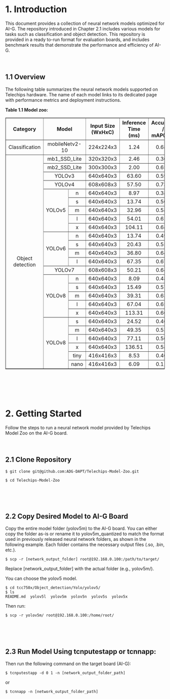 # 1. Introduction
This document provides a collection of neural network models optimized for AI-G. The repository introduced in Chapter 2.1 includes various models for tasks such as classification and object detection. This repository is provided in a ready to-run format for evaluation boards, and includes benchmark results that demonstrate the performance and efficiency of AI-G.
<br/><br/><br/>

## 1.1 Overview
The following table summarizes the neural network models supported on Telechips hardware. The name of each model links to its dedicated page with performance metrics and deployment instructions.

**Table 1.1 Model zoo:**
<table border="1" cellspacing="0" cellpadding="5">
  <colgroup>
    <col style="width: 10%">
    <col style="width: 10%">
    <col style="width: 10%">
    <col style="width: 10%">
  </colgroup>
  <thead>
    <tr>
       <th style="text-align: center;">Category</th>
      <th colspan="2" style="text-align: center;">Model</th>
      <th style="text-align: center;">Input Size (WxHxC)</th>
      <th style="text-align: center;">Inference Time (ms)</th>
      <th style="text-align: center;">Accuracy / mAP@50</th>
    </tr>
  </thead>
  <tbody>
  <tr>
      <td colspan="1"style="text-align: center;">Classification</td>
      <td colspan="2"style="text-align: center;">mobileNetv2-10</td>
      <td colspan="1"style="text-align: center;">224x224x3</td>
      <td colspan="1"style="text-align: center;">1.24</td>
      <td colspan="1"style="text-align: center;">0.687</td>
    </tr>
    <tr>
      <td rowspan="26"style="text-align: center;">Object detection</td>
      <td colspan="2"style="text-align: center;">mb1_SSD_Lite</td>
      <td colspan="1"style="text-align: center;">320x320x3</td>
      <td colspan="1"style="text-align: center;">2.46	</td>
      <td colspan="1"style="text-align: center;">0.367</td>
    </tr>
    <td colspan="2"style="text-align: center;">mb2_SSD_Lite</td>
      <td colspan="1"style="text-align: center;">300x300x3</td>
      <td colspan="1"style="text-align: center;">2.00</td>
      <td colspan="1"style="text-align: center;">0.651</td>
    <tr>
    <td colspan="2"style="text-align: center;">YOLOv3</td>
      <td colspan="1"style="text-align: center;">640x640x3</td>
      <td colspan="1"style="text-align: center;">63.60</td>
      <td colspan="1"style="text-align: center;">0.598</td>
    <tr>
    <td colspan="2"style="text-align: center;">YOLOv4</td>
      <td colspan="1"style="text-align: center;">608x608x3</td>
      <td colspan="1"style="text-align: center;">57.50</td>
      <td colspan="1"style="text-align: center;">0.735</td>
    <tr>
  <tr>
  <td rowspan="5" style="text-align: center; vertical-align: middle;">YOLOv5</td>
  <td colspan="1"style="text-align: center;">n</td>
  <td style="text-align: center;">640x640x3</td>
  <td style="text-align: center;">8.97</td>
  <td style="text-align: center;">0.383</td>
</tr>
<tr>
  <td style="text-align: center;">s</td>
  <td style="text-align: center;">640x640x3</td>
  <td style="text-align: center;">13.74</td>
  <td style="text-align: center;">0.509</td>
</tr>
<tr>
  <td style="text-align: center;">m</td>
  <td style="text-align: center;">640x640x3</td>
  <td style="text-align: center;">32.96</td>
  <td style="text-align: center;">0.584</td>
</tr>
<tr>
  <td style="text-align: center;">l</td>
  <td style="text-align: center;">640x640x3</td>
  <td style="text-align: center;">54.01</td>
  <td style="text-align: center;">0.619</td>
</tr>
<tr>
  <td style="text-align: center;">x</td>
  <td style="text-align: center;">640x640x3</td>
  <td style="text-align: center;">104.11</td>
  <td style="text-align: center;">0.643</td>
</tr>
<td rowspan="4" style="text-align: center; vertical-align: middle;">YOLOv6</td>
  <td colspan="1"style="text-align: center;">n</td>
  <td style="text-align: center;">640x640x3</td>
  <td style="text-align: center;">13.74</td>
  <td style="text-align: center;">0.493</td>
</tr>
<tr>
  <td style="text-align: center;">s</td>
  <td style="text-align: center;">640x640x3</td>
  <td style="text-align: center;">20.43</td>
  <td style="text-align: center;">0.552</td>
</tr>
<tr>
  <td style="text-align: center;">m</td>
  <td style="text-align: center;">640x640x3</td>
  <td style="text-align: center;">36.80</td>
  <td style="text-align: center;">0.643</td>
</tr>
<tr>
  <td style="text-align: center;">l</td>
  <td style="text-align: center;">640x640x3</td>
  <td style="text-align: center;">67.35</td>
  <td style="text-align: center;">0.673</td>
</tr>
 <td colspan="2"style="text-align: center;">YOLOv7</td>
      <td colspan="1"style="text-align: center;">608x608x3</td>
      <td colspan="1"style="text-align: center;">50.21</td>
      <td colspan="1"style="text-align: center;">0.648</td>
    <tr>
  <td rowspan="5" style="text-align: center; vertical-align: middle;">YOLOv8</td>
  <td colspan="1"style="text-align: center;">n</td>
  <td style="text-align: center;">640x640x3</td>
  <td style="text-align: center;">8.09</td>
  <td style="text-align: center;">0.488</td>
</tr>
<tr>
  <td style="text-align: center;">s</td>
  <td style="text-align: center;">640x640x3</td>
  <td style="text-align: center;">15.49</td>
  <td style="text-align: center;">0.576</td>
</tr>
<tr>
  <td style="text-align: center;">m</td>
  <td style="text-align: center;">640x640x3</td>
  <td style="text-align: center;">39.31</td>
  <td style="text-align: center;">0.632</td>
</tr>
<tr>
  <td style="text-align: center;">l</td>
  <td style="text-align: center;">640x640x3</td>
  <td style="text-align: center;">67.04</td>
  <td style="text-align: center;">0.654</td>
</tr>
<tr>
  <td style="text-align: center;">x</td>
  <td style="text-align: center;">640x640x3</td>
  <td style="text-align: center;">113.31</td>
  <td style="text-align: center;">0.664</td>
</tr>
<td rowspan="6" style="text-align: center; vertical-align: middle;">YOLOv8</td>
  <td colspan="1"style="text-align: center;">s</td>
  <td style="text-align: center;">640x640x3</td>
  <td style="text-align: center;">24.52</td>
  <td style="text-align: center;">0.467</td>
</tr>
<tr>
  <td style="text-align: center;">m</td>
  <td style="text-align: center;">640x640x3</td>
  <td style="text-align: center;">49.35</td>
  <td style="text-align: center;">0.536</td>
</tr>
<tr>
  <td style="text-align: center;">l</td>
  <td style="text-align: center;">640x640x3</td>
  <td style="text-align: center;">77.11</td>
  <td style="text-align: center;">0.565</td>
</tr>
<tr>
  <td style="text-align: center;">x</td>
  <td style="text-align: center;">640x640x3</td>
  <td style="text-align: center;">136.51</td>
  <td style="text-align: center;">0.583</td>
</tr>
<tr>
  <td style="text-align: center;">tiny</td>
  <td style="text-align: center;">416x416x3</td>
  <td style="text-align: center;">8.53</td>
  <td style="text-align: center;">0.401</td>
</tr>
<tr>
  <td style="text-align: center;">nano</td>
  <td style="text-align: center;">416x416x3</td>
  <td style="text-align: center;">6.09</td>
  <td style="text-align: center;">0.112</td>
</tr>
  </tbody>
</table>
<br/><br/><br/><br/>

# 2. Getting Started
Follow the steps to run a neural network model provided by Telechips Model Zoo on the AI-G board.
<br/><br/><br/>

## 2.1 Clone Repository
```
$ git clone git@github.com:ADG-DAPT/Telechips-Model-Zoo.git

$ cd Telechips-Model-Zoo
```
<br/><br/><br/>

## 2.2 Copy Desired Model to AI-G Board
Copy the entire model folder (yolov5m) to the AI-G board.
You can either copy the folder as-is or rename it to yolov5m_quantized to match the format used in previously released neural network folders, as shown in the following example.
Each folder contains the necessary output files (.so, .bin, etc.).

```
$ scp -r [network_output_folder] root@192.168.0.100:/path/to/target/
```
Replace [network_output_folder] with the actual folder (e.g., yolov5m/).

You can choose the yolov5 model.
```
$ cd tcc750x/Object_detection/Yolo/yolov5/
$ ls 
README.md  yolov5l  yolov5m  yolov5n  yolov5s  yolov5x
```
Then run:
```
$ scp -r yolov5m/ root@192.168.0.100:/home/root/
```
<br/><br/><br/>

## 2.3 Run Model Using tcnputestapp or tcnnapp:
Then run the following command on the target board (AI-G):
```
$ tcnputestapp -d 0 1 -n [network_output_folder_path]
```
or 
```
$ tcnnapp -n [network_output_folder_path]
```

